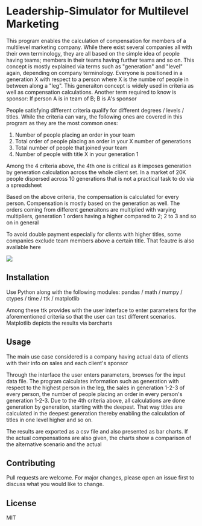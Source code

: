 # Leadership-Simulator for Multilevel Marketing
This program enables the calculation of compensation for members of a multilevel marketing company.
While there exist several companies all with their own terminology, they are all based on the simple idea of people having teams; members in their teams having further teams and so on. This concept is mostly explained via terms such as "generation" and "level" again, depending on company terminology. Everyone is positioned in a generation X with respect to a person where X is the numbe rof people in between along a "leg". This generaiton concept is widely used in criteria as well as compensation calculations. Another term required to know is sponsor: If person A is in team of B; B is A's sponsor

People satisfying different criteria qualify for different degrees / levels / titles. While the criteria can vary, the following ones are covered in this program as they are the most common ones:
1. Number of people placing an order in your team
2. Total order of people placing an order in your X number of generations
3. Total number of people that joined your team
4. Number of people with title X in your generation 1

Among the 4 criteria above, the 4th one is critical as it imposes generation by generation calculation across the whole client set. In a market of 20K people dispersed across 10 generations that is not a practical task to do via a spreadsheet

Based on the above criteria, the compensation is calculated for every person. Compensation is mostly based on the generation as well. The orders coming from different generaitons are multiplied with varying multipliers, generation 1 orders having a higher compared to 2; 2 to 3 and so on in general

To avoid double payment especially for clients with higher titles, some companies exclude team members above a certain title. That feautre is also available here

![](2019-05-30-17-40-40.png)

## Installation
Use Python along with the following modules: pandas / math / numpy / ctypes / time / ttk / matplotlib

Among these ttk provides with the user interface to enter parameters for the aforementioned criteria so that the user can test different scenarios. Matplotlib depicts the results via barcharts

## Usage
The main use case considered is a company having actual data of clients with their info on sales and each client's sponsor

Through the interface the user enters parameters, browses for the input data file. The program calculates information such as generation with respect to the highest person in the leg, the sales in generation 1-2-3 of every person, the number of people placing an order in every person's generation 1-2-3. Due to the 4th criteria above, all calculations are done generation by generation, starting with the deepest. That way titles are calculated in the deepest generation thereby enabling the calculation of titles in one level higher and so on.

The results are exported as a csv file and also presented as bar charts. If the actual compensations are also given, the charts show a comparison of the alternative scenario and the actual

## Contributing
Pull requests are welcome. For major changes, please open an issue first to discuss what you would like to change.

## License
MIT